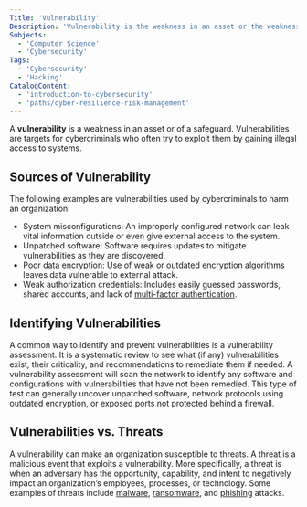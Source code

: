 ```yaml
---
Title: 'Vulnerability'
Description: 'Vulnerability is the weakness in an asset or the weakness of a safeguard.'
Subjects:
  - 'Computer Science'
  - 'Cybersecurity'
Tags:
  - 'Cybersecurity'
  - 'Hacking'
CatalogContent:
  - 'introduction-to-cybersecurity'
  - 'paths/cyber-resilience-risk-management'
---
```


A **vulnerability** is a weakness in an asset or of a safeguard. Vulnerabilities are targets for cybercriminals who often try to exploit them by gaining illegal access to systems.

## Sources of Vulnerability

The following examples are vulnerabilities used by cybercriminals to harm an organization:

- System misconfigurations: An improperly configured network can leak vital information outside or even give external access to the system.
- Unpatched software: Software requires updates to mitigate vulnerabilities as they are discovered.
- Poor data encryption: Use of weak or outdated encryption algorithms leaves data vulnerable to external attack.
- Weak authorization credentials: Includes easily guessed passwords, shared accounts, and lack of [multi-factor authentication](https://www.codecademy.com/resources/docs/cybersecurity/multi-factor-authentication).

## Identifying Vulnerabilities

A common way to identify and prevent vulnerabilities is a vulnerability assessment. It is a systematic review to see what (if any) vulnerabilities exist, their criticality, and recommendations to remediate them if needed. A vulnerability assessment will scan the network to identify any software and configurations with vulnerabilities that have not been remedied. This type of test can generally uncover unpatched software, network protocols using outdated encryption, or exposed ports not protected behind a firewall.

## Vulnerabilities vs. Threats

A vulnerability can make an organization susceptible to threats. A threat is a malicious event that exploits a vulnerability. More specifically, a threat is when an adversary has the opportunity, capability, and intent to negatively impact an organization’s employees, processes, or technology. Some examples of threats include [malware](https://www.codecademy.com/resources/docs/cybersecurity/malware), [ransomware](https://www.codecademy.com/resources/docs/cybersecurity/malware/ransomware), and [phishing](https://www.codecademy.com/resources/docs/cybersecurity/phishing) attacks.
